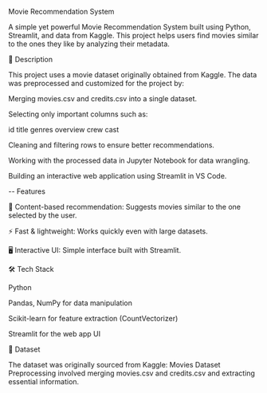Movie Recommendation System

A simple yet powerful Movie Recommendation System built using Python, Streamlit, and data from Kaggle. This project helps users find movies similar to the ones they like by analyzing their metadata.

📖 Description

This project uses a movie dataset originally obtained from Kaggle. The data was preprocessed and customized for the project by:

Merging movies.csv and credits.csv into a single dataset.

Selecting only important columns such as:

id
title
genres
overview
crew
cast

Cleaning and filtering rows to ensure better recommendations.

Working with the processed data in Jupyter Notebook for data wrangling.

Building an interactive web application using Streamlit in VS Code.

-- Features

🎥 Content-based recommendation: Suggests movies similar to the one selected by the user.

⚡ Fast & lightweight: Works quickly even with large datasets.

🖥️ Interactive UI: Simple interface built with Streamlit.

🛠️ Tech Stack

Python

Pandas, NumPy for data manipulation

Scikit-learn for feature extraction (CountVectorizer)

Streamlit for the web app UI

📂 Dataset

The dataset was originally sourced from Kaggle:
Movies Dataset
Preprocessing involved merging movies.csv and credits.csv and extracting essential information.
